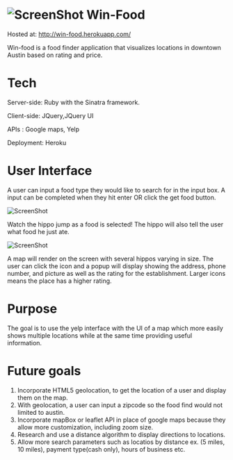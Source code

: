 ![ScreenShot](https://raw.githubusercontent.com/hasmany/winfood/screenshots/Screenshots/hippo.png) Win-Food
===

Hosted at: <http://win-food.herokuapp.com/>

Win-food is a food finder application that visualizes locations in downtown Austin based on rating and price.

Tech
===

Server-side: Ruby with the Sinatra framework.

Client-side: JQuery,JQuery UI

APIs : Google maps, Yelp

Deployment: Heroku

User Interface
===

A user can input a food type they would like to search for in the input box. A input can be completed when they hit enter OR
click the get food button.

![ScreenShot](https://raw.githubusercontent.com/hasmany/winfood/screenshots/Screenshots/buttonBefore.png)

Watch the hippo jump as a food is selected! The hippo will also tell the user what food he just ate.

![ScreenShot](https://raw.githubusercontent.com/hasmany/winfood/screenshots/Screenshots/buttonAfter.png)

A map will render on the screen with several hippos varying in size. The user can click the icon and a popup will display
showing the address, phone number, and picture as well as the rating for the establishment. Larger icons means the place has a higher rating.

Purpose
===

The goal is to use the yelp interface with the UI of a map which more easily shows multiple locations while at the same time providing useful information.

Future goals
===

1. Incorporate HTML5 geolocation, to get the location of a user and display them on the map.
2. With geolocation, a user can input a zipcode so the food find would not limited to austin.
3. Incorporate mapBox or leaflet API in place of google maps because they allow more customization, including zoom size.
4. Research and use a distance algorithm to display directions to locations.
5. Allow more search parameters such as locatios by distance ex. (5 miles, 10 miles), payment type(cash only), hours of business etc.

